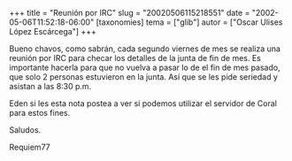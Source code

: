 +++
title = "Reunión por IRC"
slug = "20020506115218551"
date = "2002-05-06T11:52:18-06:00"
[taxonomies]
tema = ["glib"]
autor = ["Oscar Ulises López Escárcega"]
+++

Bueno chavos, como sabrán, cada segundo viernes de mes se realiza una
reunión por IRC para checar los detalles de la junta de fin de mes.
Es importante hacerla para que no vuelva a pasar lo de el fin de mes
pasado, que solo 2 personas estuvieron en la junta. Así que se les pide
seriedad y asistan a las 8:30 p.m.

Eden si les esta nota postea a ver si podemos utilizar el servidor de
Coral para estos fines.

Saludos.

Requiem77
